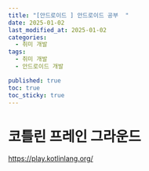 ```yaml
---
title: "[안드로이드 ] 안드로이드 공부  "
date: 2025-01-02
last_modified_at: 2025-01-02
categories:
  - 취미 개발
tags:
  - 취미 개발
  - 안드로이드 개발 

published: true
toc: true
toc_sticky: true
---
```



# 코틀린 프레인 그라운드


https://play.kotlinlang.org/
